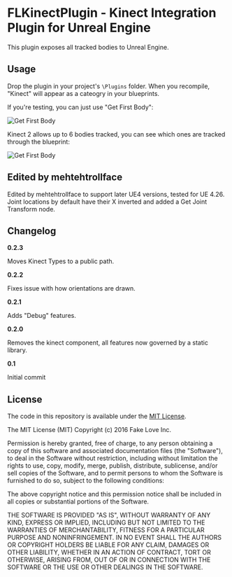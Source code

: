 # FLKinectPlugin - Kinect Integration Plugin for Unreal Engine

This plugin exposes all tracked bodies to Unreal Engine.

## Usage

Drop the plugin in your project's `\Plugins` folder. When you recompile, "Kinect" will appear as a cateogry in your blueprints.

If you're testing, you can just use "Get First Body":

![Get First Body](Resources/Readme/FirstBody.PNG)

Kinect 2 allows up to 6 bodies tracked, you can see which ones are tracked through the blueprint:

![Get First Body](Resources/Readme/Switch.PNG)

## Edited by mehtehtrollface

Edited by mehtehtrollface to support later UE4 versions, tested for UE 4.26. Joint locations by default have their X inverted and added a Get Joint Transform node.

## Changelog

**0.2.3**

Moves Kinect Types to a public path.

**0.2.2**

Fixes issue with how orientations are drawn.

**0.2.1**

Adds "Debug" features.

**0.2.0**

Removes the kinect component, all features now governed by a static library.

**0.1**

Initial commit



## License
The code in this repository is available under the [MIT License](https://secure.wikimedia.org/wikipedia/en/wiki/Mit_license).

The MIT License (MIT) Copyright (c) 2016 Fake Love Inc.

Permission is hereby granted, free of charge, to any person obtaining a copy of this software and associated documentation files (the "Software"), to deal in the Software without restriction, including without limitation the rights to use, copy, modify, merge, publish, distribute, sublicense, and/or sell copies of the Software, and to permit persons to whom the Software is furnished to do so, subject to the following conditions:

The above copyright notice and this permission notice shall be included in all copies or substantial portions of the Software.

THE SOFTWARE IS PROVIDED "AS IS", WITHOUT WARRANTY OF ANY KIND, EXPRESS OR IMPLIED, INCLUDING BUT NOT LIMITED TO THE WARRANTIES OF MERCHANTABILITY, FITNESS FOR A PARTICULAR PURPOSE AND NONINFRINGEMENT. IN NO EVENT SHALL THE AUTHORS OR COPYRIGHT HOLDERS BE LIABLE FOR ANY CLAIM, DAMAGES OR OTHER LIABILITY, WHETHER IN AN ACTION OF CONTRACT, TORT OR OTHERWISE, ARISING FROM, OUT OF OR IN CONNECTION WITH THE SOFTWARE OR THE USE OR OTHER DEALINGS IN THE SOFTWARE.
